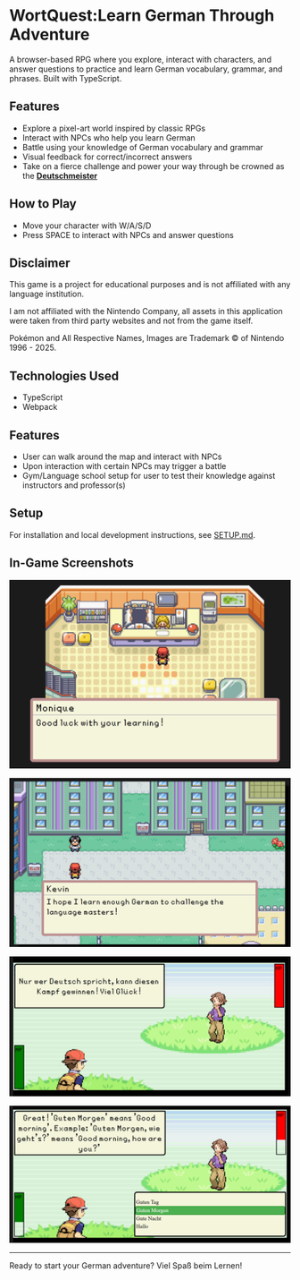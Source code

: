 # WortQuest:Learn German Through Adventure

A browser-based RPG where you explore, interact with characters, and answer questions to practice and learn German vocabulary, grammar, and phrases. Built with TypeScript.

## Features

- Explore a pixel-art world inspired by classic RPGs
- Interact with NPCs who help you learn German
- Battle using your knowledge of German vocabulary and grammar
- Visual feedback for correct/incorrect answers
- Take on a fierce challenge and power your way through be crowned as the **<u>Deutschmeister</u>**

## How to Play

- Move your character with W/A/S/D
- Press SPACE to interact with NPCs and answer questions

## Disclaimer

<p>
This game is a project for educational purposes and is not affiliated with any language institution.
</p>
<p>
I am not affiliated with the Nintendo Company, all assets in this application were taken from third party websites and not from the game itself.
</p>
<p>
Pokémon and All Respective Names, Images are Trademark &copy; of Nintendo 1996 - 2025.
</p>

## Technologies Used

- TypeScript
- Webpack

## Features

- User can walk around the map and interact with NPCs
- Upon interaction with certain NPCs may trigger a battle
- Gym/Language school setup for user to test their knowledge against instructors and professor(s)

## Setup

For installation and local development instructions, see [SETUP.md](./SETUP.md).

## In-Game Screenshots

<p align="center">
  <img src="./dist/assets/images/npc-chat.png">
</p>

<p align="center">
  <img src="./dist/assets/images/npc-chat-1.png">
</p>

<p align="center">
  <img src="./dist/assets/images/battle.png">
</p>

<p align="center">
  <img src="./dist/assets/images/battle-1.png">
</p>

---

Ready to start your German adventure? Viel Spaß beim Lernen!
